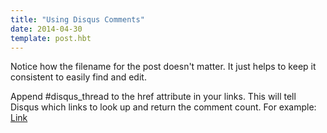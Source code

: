 ```yaml
---
title: "Using Disqus Comments"
date: 2014-04-30
template: post.hbt
---
```

Notice how the filename for the post doesn't matter. It just helps to keep it consistent to easily find and edit.

Append #disqus_thread to the href attribute in your links. This will tell Disqus which links to look up and return the comment count. For example: <a href="http://foo.com/bar.html#disqus_thread">Link</a>